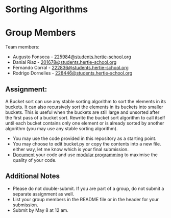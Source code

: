 # Sorting Algorithms
# Group Members
Team members:

- Augusto Fonseca - 225984@students.hertie-school.org
- Danial Riaz - 201678@students.hertie-school.org
- Fernando Corral - 222836@students.hertie-school.org
- Rodrigo Dornelles - 228446@students.hertie-school.org
## Assignment:

A Bucket sort can use any stable sorting algorithm to sort the elements in its buckets.
It can also recursively sort the elements in its buckets into smaller buckets. This is useful when the buckets are still large and unsorted after the first pass of a bucket sort.
Rewrite the bucket sort algorithm to call itself until each bucket contains only one element or is already sorted by another algorithm (you may use any stable sorting algorithm).

* You may use the code provided in this repository as a starting point.
* You may choose to edit bucket.py or copy the contents into a new file. either way, let me know which is your final submission.
* [Document](https://realpython.com/documenting-python-code/) your code and use [modular programming](https://realpython.com/python-modules-packages/#executing-a-module-as-a-script) to maximise the quality of your code.


## Additional Notes

* Please do not double-submit. If you are part of a group, do not submit a separate assignment as well.
* List your group members in the README file or in the header for your submission.
* Submit by May 8 at 12 am.
